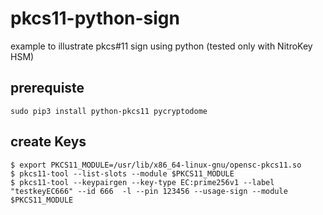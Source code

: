 # pkcs11-python-sign

example to illustrate pkcs#11 sign using python (tested only with NitroKey HSM)


## prerequiste 

```
sudo pip3 install python-pkcs11 pycryptodome
```


## create Keys

```
$ export PKCS11_MODULE=/usr/lib/x86_64-linux-gnu/opensc-pkcs11.so
$ pkcs11-tool --list-slots --module $PKCS11_MODULE 
$ pkcs11-tool --keypairgen --key-type EC:prime256v1 --label "testkeyEC666" --id 666  -l --pin 123456 --usage-sign --module $PKCS11_MODULE
```

